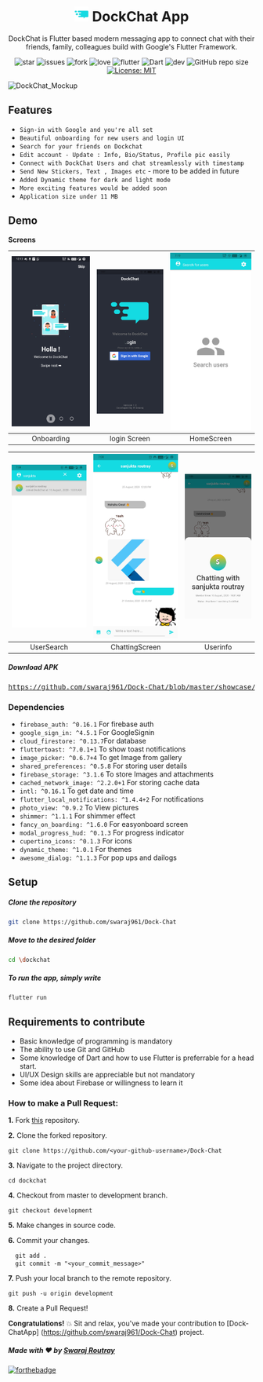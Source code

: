 # <div align="center"><img src="android/app/src/main/res/mipmap-xxhdpi/ic_launcher.png" alt="icon" width=30> DockChat App </div>

<div align="center">DockChat is Flutter based modern messaging app to connect chat with their friends, family, colleagues build with Google's Flutter Framework.


![star](https://img.shields.io/github/stars/swaraj961/Dock-Chat)
 ![issues](https://img.shields.io/github/issues/swaraj961/Dock-Chat) 
 ![fork](https://img.shields.io/github/forks/swaraj961/Dock-Chat) 
 ![love](https://img.shields.io/badge/open%20%20source-%E2%9D%A4-red) 
 ![flutter](https://img.shields.io/badge/Flutter-Framework-blue?logo=flutter) 
 ![Dart](https://img.shields.io/badge/Dart-Language-blue?logo=dart) 
 ![dev](https://img.shields.io/badge/developed%20by%20-swaraj%20routray-orange)
![GitHub repo size](https://img.shields.io/github/repo-size/swaraj961/Dock-Chat)
[![License: MIT](https://img.shields.io/badge/License-MIT-blue.svg)](https://opensource.org/licenses/MIT)

</div>
<img alt='DockChat_Mockup' src='https://github.com/swaraj961/Dock-Chat/blob/master/showcase/DockChatIntro.jpg'>

## Features

- `Sign-in with Google and you're all set` 
- `Beautiful onboarding for new users and login UI`
- `Search for your friends on Dockchat` 
- `Edit account - Update : Info, Bio/Status, Profile pic easily`
- `Connect with DockChat Users and chat streamlessly with timestamp`
- `Send New Stickers, Text , Images etc` - more to be added in future
- `Added Dynamic theme for dark and light mode`
- `More exciting features would be added soon`
- `Application size under 11 MB`



## Demo

**Screens**

| ![](showcase/sample.jpg) | ![](showcase/login%20auth.jpg) | ![](showcase/home.jpg) |
| :-------------:  | :-------------:  | :-------------:  |
|    Onboarding     |   login Screen     |   HomeScreen     |



| ![](showcase/search.jpg) | ![](showcase/chatting.jpg) | ![](showcase/userinfo.jpg) |
| :-------------:  | :-------------:  | :-------------:  |
|    UserSearch     |   ChattingScreen    |   Userinfo     |


 

  
##### Download APK
<pre><a href="">https://github.com/swaraj961/Dock-Chat/blob/master/showcase/Demoapk/</a></pre>

  
  
### Dependencies

- `firebase_auth: ^0.16.1` For firebase auth
- `google_sign_in: ^4.5.1` For GoogleSignin
- `cloud_firestore: ^0.13.7`For database
- `fluttertoast: ^7.0.1+1` To show toast notifications
- `image_picker: ^0.6.7+4` To get Image from gallery
- `shared_preferences: ^0.5.8` For storing user details
- `firebase_storage: ^3.1.6` To store Images and attachments
- `cached_network_image: ^2.2.0+1` For storing cache data
- `intl: ^0.16.1` To get date and time
- `flutter_local_notifications: ^1.4.4+2` For notifications
- `photo_view: ^0.9.2` To View pictures
- `shimmer: ^1.1.1` For shimmer effect
- `fancy_on_boarding: ^1.6.0` For easyonboard screen
- `modal_progress_hud: ^0.1.3` For progress indicator
- `cupertino_icons: ^0.1.3` For icons
- `dynamic_theme: ^1.0.1` For themes
- `awesome_dialog: ^1.1.3` For pop ups and dailogs

## Setup

  ##### Clone the repository
```bash
git clone https://github.com/swaraj961/Dock-Chat
```
  ##### Move to the desired folder
```bash
cd \dockchat
```

  ##### To run the app, simply write
```bash
flutter run
```

## Requirements to contribute

- Basic knowledge of programming is mandatory
- The ability to use Git and GitHub
- Some knowledge of Dart and how to use Flutter is preferrable for a head start.
- UI/UX Design skills are appreciable but not mandatory
- Some idea about Firebase or willingness to learn it

### How to make a Pull Request:

**1.** Fork [this](https://github.com/swaraj961/Dock-Chat) repository.

**2.** Clone the forked repository.

```terminal
git clone https://github.com/<your-github-username>/Dock-Chat
```

**3.** Navigate to the project directory.

```terminal
cd dockchat
```

**4.** Checkout from master to development branch.

```terminal
git checkout development
```
**5.** Make changes in source code.

**6.** Commit your changes.

```terminal
  git add .
  git commit -m "<your_commit_message>"
```

**7.** Push your local branch to the remote repository.

```terminal
git push -u origin development
```

**8.** Create a Pull Request!

**Congratulations!**  :boom: Sit and relax, you've made your contribution to [Dock-ChatApp]  (https://github.com/swaraj961/Dock-Chat) project.


##### Made with ♥ by <a href="https://github.com/swaraj961">Swaraj Routray</a>


[![forthebadge](https://forthebadge.com/images/badges/built-with-love.svg)](https://github.com/swaraj961)
